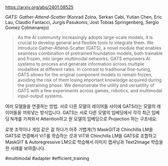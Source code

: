 https://arxiv.org/abs/2401.08525

*GATS: Gather-Attend-Scatter* (Konrad Zolna, Serkan Cabi, Yutian Chen, Eric Lau, Claudio Fantacci, Jurgis Pasukonis, Jost Tobias Springenberg, Sergio Gomez Colmenarejo)

> As the AI community increasingly adopts large-scale models, it is crucial to develop general and flexible tools to integrate them. We introduce Gather-Attend-Scatter (GATS), a novel module that enables seamless combination of pretrained foundation models, both trainable and frozen, into larger multimodal networks. GATS empowers AI systems to process and generate information across multiple modalities at different rates. In contrast to traditional fine-tuning, GATS allows for the original component models to remain frozen, avoiding the risk of them losing important knowledge acquired during the pretraining phase. We demonstrate the utility and versatility of GATS with a few experiments across games, robotics, and multimodal input-output systems.

여러 모델들을 연결하는 방법. 서로 다른 모델의 레이어들 사이에 GATS라는 모델의 레이어들을 끼워넣는 방식입니다. GATS는 서로 다른 모델의 임베딩에서 각각 최근 임베딩 N개를 가져와서 Attention하고 원 모델의 임베딩으로 Projection 하는 구조네요.

로봇 조작이나 게임 같은 걸 하다가 아주 가볍게(?) MaskGIT과 Chinchilla LM을 GATS로 연결해서 ViT를 학습하는 것과 ViT와 Chinchilla LM을 GATS로 조합하고 MaskGIT & Autoregressive LM으로 학습해서 이미지 캡셔닝과 Text2Image 학습을 한 사례를 보여줍니다.

#multimodal #adapter #efficient_training 